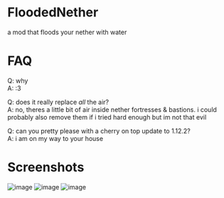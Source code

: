 # FloodedNether

a mod that floods your nether with water

# FAQ

Q: why  
A: :3

Q: does it really replace *all* the air?  
A: no, theres a little bit of air inside nether fortresses & 
bastions. i could probably also remove them if i tried hard 
enough but im not that evil

Q: can you pretty please with a cherry on top update to 1.12.2?  
A: i am on my way to your house

# Screenshots

![image](https://cdn.modrinth.com/data/cq5DJMRg/images/d68bdfa0f3d10e96afafcbb56059b66698fedbe3.png)
![image](https://cdn.modrinth.com/data/cq5DJMRg/images/45638568f4bae00361bcce835b1181bca214d085.png)
![image](https://cdn.modrinth.com/data/cq5DJMRg/images/9a3ac6cb51c8d149af81a6bec1a6d55bc639b5fe.png)
